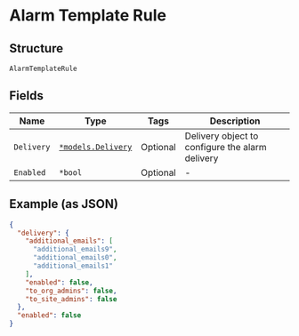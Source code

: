 
# Alarm Template Rule

## Structure

`AlarmTemplateRule`

## Fields

| Name | Type | Tags | Description |
|  --- | --- | --- | --- |
| `Delivery` | [`*models.Delivery`](../../doc/models/delivery.md) | Optional | Delivery object to configure the alarm delivery |
| `Enabled` | `*bool` | Optional | - |

## Example (as JSON)

```json
{
  "delivery": {
    "additional_emails": [
      "additional_emails9",
      "additional_emails0",
      "additional_emails1"
    ],
    "enabled": false,
    "to_org_admins": false,
    "to_site_admins": false
  },
  "enabled": false
}
```

